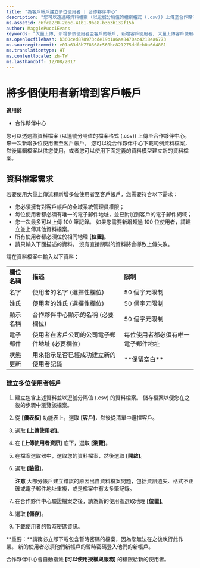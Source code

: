 ```yaml
---
title: "為客戶帳戶建立多位使用者 | 合作夥伴中心"
description: "您可以透過將資料檔案 (以逗號分隔值的檔案格式 (.csv)) 上傳至合作夥伴中心，來一次新增多位使用者至客戶帳戶。"
ms.assetid: c6fca2c0-2e6c-41b1-9be8-b363b139f15b
author: MaggiePucciEvans
keywords: "大量上傳, 新增多個使用者至客戶的帳戶, 新增客戶使用者, 大量上傳客戶使用者, 客戶帳戶, 客戶使用者, 使用者"
ms.openlocfilehash: b360ced878973cde19b1a6aa8470ac4218ea6773
ms.sourcegitcommit: e01a63d8b778668c560bc821275ddfcb0a6d4881
ms.translationtype: HT
ms.contentlocale: zh-TW
ms.lasthandoff: 12/08/2017
---
```

# <a name="add-multiple-users-to-a-customer-account"></a>將多個使用者新增到客戶帳戶

**適用於**

-  合作夥伴中心

您可以透過將資料檔案 (以逗號分隔值的檔案格式 (.csv)) 上傳至合作夥伴中心，來一次新增多位使用者至客戶帳戶。 您可以從合作夥伴中心下載範例資料檔案，然後編輯檔案以供您使用，或者您可以使用下面定義的資料模型建立新的資料檔案。

## <a href="" id="creatingtheimportcsvfile"></a>資料檔案需求


若要使用大量上傳流程新增多位使用者至客戶帳戶，您需要符合以下需求：

-   您必須擁有對客戶帳戶的全域系統管理員權限；
-   每位使用者都必須有唯一的電子郵件地址，並已附加到客戶的電子郵件網域；
-   您一次最多可以上傳 100 筆記錄。 如果您需要新增超過 100 位使用者，請建立並上傳其他資料檔案。
-   所有使用者都必須位於相同地理 **\[位置\]**。
-   請只輸入下面描述的資料。 沒有直接關聯的資料將會導致上傳失敗。

請在資料檔案中輸入以下資料：

|                 |                                                                              |                                            |
|-----------------|------------------------------------------------------------------------------|--------------------------------------------|
| **欄位名稱** | **描述**                                                              | **限制**                             |
| 名字      | 使用者的名字 (選擇性欄位)                                           | 50 個字元限制                         |
| 姓氏       | 使用者的姓氏 (選擇性欄位)                                            | 50 個字元限制                         |
| 顯示名稱    | 合作夥伴中心顯示的名稱 (必要欄位)                            | 50 個字元限制                         |
| 電子郵件           | 使用者在客戶公司的公司電子郵件地址 (必要欄位)           | 每位使用者都必須有唯一電子郵件地址 |
| 狀態更新   | 用來指示是否已經成功建立新的使用者記錄 | \*\*保留空白\*\*                        |

 

### <a href="" id="createmultipleuseraccounts"></a>建立多位使用者帳戶

<a href="" id="creatingtheaccounts"></a>
1.  建立包含上述資料並以逗號分隔值 (.csv) 的資料檔案。 儲存檔案以便您在之後的步驟中瀏覽該檔案。
2.  從 **\[儀表板\]** 功能表上，選取 **\[客戶\]**，然後從清單中選擇客戶。
3.  選取 **\[上傳使用者\]**。
4.  在 **\[上傳使用者資訊\]** 底下，選取 **\[瀏覽\]**。
5.  在檔案選取器中，選取您的資料檔案，然後選取 **\[開啟\]**。
6.  選取 **\[驗證\]**。

    **注意** 大部分帳戶建立錯誤的原因出自資料檔案問題，包括資訊遺失、格式不正確或電子郵件地址重複，或是檔案中有太多筆記錄。

     

7.  在合作夥伴中心驗證檔案之後，請為新的使用者選取地理 **\[位置\]**。
8.  選取 **\[儲存\]**。
9.  下載使用者的暫時密碼資訊。

**重要：**請務必立即下載包含暫時密碼的檔案，因為您無法在之後執行此作業。 新的使用者必須他們新帳戶的暫時密碼登入他們的新帳戶。

合作夥伴中心會自動指派 **\[可以使用授權與服務\]** 的權限給新的使用者。

 

 



